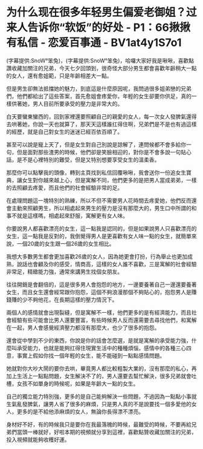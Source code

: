 # 为什么现在很多年轻男生偏爱老御姐？过来人告诉你“软饭”的好处 - P1：66揪揪有私信 - 恋爱百事通 - BV1at4y1S7o1

(字幕提供:SnoW°笨兔)，(字幕提供:SnoW°笨兔)，哈囉大家好我是啾啾，喜歡點讚收藏加關注的兄弟，今天七夕回頭到，很奇怪大部分男生都會喜歡年齡稍大一點的女人，還有愈姐範，只是年齡相差大一點。

但是男生卻無法抵擋她的魅力，到底這是什麼原因呢，我問過很多姐弟戀的兄弟們，他們都給出了這些答案，首先愈姐會疼愛你，年輕的女生卻要你供足，真的一樣供著她，男人目前所要承受的壓力是非常大的。

白天要蠻東蠻西的，回到家裡還要照顧自己的親愛的女人，每一次女人發脾氣還得去哄著她，你說一天也就算了，那天天這樣誰扛得住啊，兄弟們是不是也有過這樣的經歷，就是自己對女生的迷迷已經百依百順了。

甚至可以說是寵上天了，但是女生對自己別說是諒解了，連問候都不會多給你一句，但是面對那些渣男的時候，他們卻是笑臉相迎的，對你是不會多說一句貼心話，是不是心裡特別的難受，但是又特別想要享受女生的溫柔香。

那麼你可以點擊我的頭像，轉到主頁找到私信回覆啾啾，我會送你一份追女生寶典，讓女生對你越來越上心，但是寓解不同，他們更多的是把男人當成弟弟，一樣的去照顧去疼愛，而且他們的社會經驗非常的足。

在處理問題這一塊特別的熟練，所以不但不需要男人花時間去疼愛她，他們反而還會主動來照顧男生，所以相處起來男生的壓力是沒有那麼大的，男生口中所謂的和事不就是這樣嗎，相處起來舒服，寓解更有女人味。

你要說男人都喜歡漂亮的女生，這一點我是認同的，但是如果說男人只喜歡漂亮的女生，這一點我是反對的，我倒覺得男人是更喜歡有女人味一點的女生，就簡單來說，一個20歲的女生跟一個26歲的女生相比。

我想大多數男生都會更加喜歡26歲的女人，因為她更會打扮，行為舉止也更加成熟，說話也會顧及你的感受，情商高，這樣的女人誰不喜歡，三是寓解的社會經驗非常足，精緻能力強，通常來講男生找個女朋友。

往往開銷是會翻倍的，這是很多男人會抱怨的地方，一邊要養著自己一邊還要養著女生，而且女生還會經常跟你抱怨，這個不夠浪漫那個不夠貼心的，抱怨男人是賺錢賺的少不夠他花，在長期這樣的壓力情況下。

兩個人的感情就會出現裂縫，但是寓解不一樣，他們更多的是有經濟能力，而且社會經驗有些可能會比男人還要豐富，有些時候男人反而還需要去尋找他們，和寓解在一起，男人會感覺經濟壓力都沒有那麼大，也少了很多的抱怨。

還會從中學到不少的東西，你說是你的話會怎麼選，是就是寓解的承受能力強，什麼叫承受能力，也就是能夠扛得住現實生活中的種種煩惱，感情中的各種三心四意，事實上假如你找一個年輕的女生，能不能碰到一點點感情問題。

她就對你大吵大鬧的要你去哄，畢竟男人都比較粗製大業的，沒有那麼的私心，再加上生活上一點點問題，女生解決不了的，男人還要去幫忙解決，很多兄弟就會吐槽，女孩不如單身的時候呢，如果是年齡大一點的女生。

自己的獨立能力特別強，更多的是自己能夠解決一些問題，不過因為一點點小事就生氣亂發脾氣，讓男人省了很多的麻煩，只是男人真的不是說要找一個多愛他的女人，更多的是不給他添麻煩的女人，無論你長得漂不漂亮。

身材好不好，有的時候我只是要你在我最落魄的時候，最難受的時候，不要再給兄弟們當頭一棒就好，好啦本期的視頻就分享到這裡，喜歡點贊收藏加關注的兄弟，投入視頻就能夠收穫好運。

